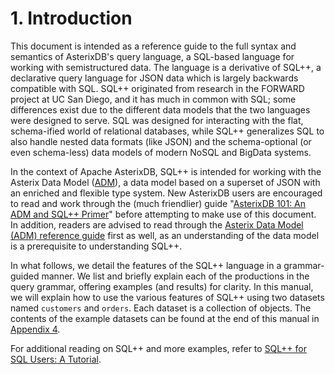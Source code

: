 <!--
 ! Licensed to the Apache Software Foundation (ASF) under one
 ! or more contributor license agreements.  See the NOTICE file
 ! distributed with this work for additional information
 ! regarding copyright ownership.  The ASF licenses this file
 ! to you under the Apache License, Version 2.0 (the
 ! "License"); you may not use this file except in compliance
 ! with the License.  You may obtain a copy of the License at
 !
 !   http://www.apache.org/licenses/LICENSE-2.0
 !
 ! Unless required by applicable law or agreed to in writing,
 ! software distributed under the License is distributed on an
 ! "AS IS" BASIS, WITHOUT WARRANTIES OR CONDITIONS OF ANY
 ! KIND, either express or implied.  See the License for the
 ! specific language governing permissions and limitations
 ! under the License.
 !-->

# <a id="Introduction">1. Introduction</a>

This document is intended as a reference guide to the full syntax and semantics of
AsterixDB's query language, a SQL-based language for working with semistructured data.
The language is a derivative of SQL++, a declarative query language for JSON data which
is largely backwards compatible with SQL.
SQL++ originated from research in the FORWARD project at UC San Diego, and it has
much in common with SQL; some differences exist due to the different data models that
the two languages were designed to serve.
SQL was designed for interacting with the flat, schema-ified world of relational
databases, while SQL++ generalizes SQL to also handle nested data formats (like JSON) and
the schema-optional (or even schema-less) data models of modern NoSQL and BigData systems.

In the context of Apache AsterixDB, SQL++ is intended for working with the Asterix Data Model
([ADM](../datamodel.html)), a data model based on a superset of JSON with an enriched and flexible type system.
New AsterixDB users are encouraged to read and work through the (much friendlier) guide
"[AsterixDB 101: An ADM and SQL++ Primer](primer-sqlpp.html)" before attempting to make use of this document.
In addition, readers are advised to read through the [Asterix Data Model (ADM) reference guide](../datamodel.html)
first as well, as an understanding of the data model is a prerequisite to understanding SQL++.

In what follows, we detail the features of the SQL++ language in a grammar-guided manner.
We list and briefly explain each of the productions in the query grammar, offering examples
(and results) for clarity. In this manual, we will explain how to use the various features of SQL++
using two datasets named `customers` and `orders`. Each dataset is a collection of objects.
The contents of the example datasets can be found at the end of this manual in [Appendix 4](#Manual_data).

For additional reading on SQL++ and more examples, refer to [SQL++ for SQL Users: A Tutorial](https://asterixdb.apache.org/files/SQL_Book.pdf).
